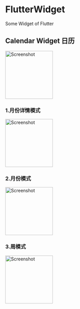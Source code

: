 # FlutterWidget
Some Widget of Flutter

## Calendar Widget 日历
<img src="https://github.com/xmq479361/Flutter_Widget/raw/master/screenshot/recorder.gif" alt="Screenshot" style="width:150px;"/>

### 1.月份详情模式 
<img src="https://github.com/xmq479361/Flutter_Widget/raw/master/screenshot/month_detail.jpg" alt="Screenshot" style="width:150px;"/>

### 2.月份模式 
<img src="https://github.com/xmq479361/Flutter_Widget/raw/master/screenshot/month.jpg" alt="Screenshot" style="width:150px;"/>

### 3.周模式 
<img src="https://github.com/xmq479361/Flutter_Widget/raw/master/screenshot/week.jpg" alt="Screenshot" style="width:150px;"/>

